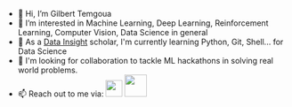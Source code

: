 - 👋 Hi, I’m Gilbert Temgoua
- 👀 I’m interested in Machine Learning, Deep Learning, Reinforcement Learning, Computer Vision, Data Science in general
- 🌱 As a [Data Insight](https://www.datainsightonline.com/) scholar, I'm currently learning Python, Git, Shell... for Data Science
- 💞️ I'm looking for collaboration to tackle ML hackathons in solving real world problems.
- 📫 Reach out to me via: [<img src="https://cdn0.iconfinder.com/data/icons/social-15/200/linkedin-512.png" width = "30" />](linkedin.com/in/temgoua)  [<img src="https://static01.nyt.com/images/2014/08/10/magazine/10wmt/10wmt-superJumbo-v4.jpg" width="40" />](https://www.datainsightonline.com/)
<!---
tem-ctrl/tem-ctrl is a ✨ special ✨ repository because its `README.md` (this file) appears on your GitHub profile.
You can click the Preview link to take a look at your changes.
--->
